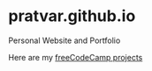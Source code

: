 # pratvar.github.io
Personal Website and Portfolio

Here are my [freeCodeCamp projects](https://pratvar.github.io/fCC-projects)
